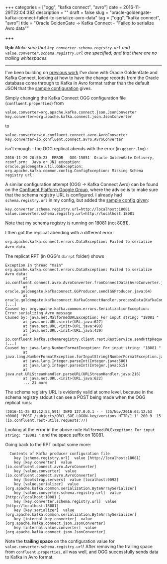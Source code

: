 +++
categories = ["ogg", "kafka connect", "avro"]
date = 2016-11-29T22:04:38Z
description = ""
draft = false
slug = "oracle-goldengate-kafka-connect-failed-to-serialize-avro-data"
tag = ["ogg", "kafka connect", "avro"]
title = "Oracle GoldenGate -> Kafka Connect - \"Failed to serialize Avro data\""

+++

**tl;dr** _Make sure that `key.converter.schema.registry.url` and `value.converter.schema.registry.url` are specified, and that there are no trailing whitespaces._

---
I've been building on [previous work](https://www.confluent.io/blog/streaming-data-oracle-using-oracle-goldengate-kafka-connect/) I've done with Oracle GoldenGate and Kafka Connect, looking at how to have the change records from the Oracle database come through to Kafka in Avro format rather than the default JSON that the [sample configuration](https://java.net/projects/oracledi/downloads/directory/GoldenGate/Oracle%20GoldenGate%20Adapter%20for%20Kafka%20Connect) gives. 

Simply changing the Kafka Connect OGG configuration file (`confluent.properties`) from 

    value.converter=org.apache.kafka.connect.json.JsonConverter
    key.converter=org.apache.kafka.connect.json.JsonConverter


to 

    value.converter=io.confluent.connect.avro.AvroConverter
    key.converter=io.confluent.connect.avro.AvroConverter

isn't enough - the OGG replicat abends with the error (in `ggserr.log`) : 

```
2016-11-29 20:50:23  ERROR   OGG-15051  Oracle GoldenGate Delivery, rconf.prm:  Java or JNI exception:
oracle.goldengate.util.GGException: org.apache.kafka.common.config.ConfigException: Missing Schema registry url!
```

A similar configuration attempt (OGG -> Kafka Connect Avro) can be found on the [Confluent Platform Google Group](https://groups.google.com/forum/#!msg/confluent-platform/hTaL0z9WJhA/ZA5fb-DJBAAJ), where the advice is to make sure that the schema registry URL is configured. I already had `schema.registry.url` in my config, but added the  [sample config given](https://groups.google.com/d/msg/confluent-platform/hTaL0z9WJhA/0Yf0c0GTBQAJ): 

```
key.converter.schema.registry.url=http://localhost:18081
value.converter.schema.registry.url=http://localhost:18081 
```

Note that my schema registry is running on 18081 (not 8081). 

I then got the replicat abending with a different error: 

`org.apache.kafka.connect.errors.DataException: Failed to serialize Avro data`. 

The replicat RPT (in OGG's `dirrpt` folder) shows
```
Exception in thread "main" org.apache.kafka.connect.errors.DataException: Failed to serialize Avro data:
        at io.confluent.connect.avro.AvroConverter.fromConnectData(AvroConverter.java:92)
        at oracle.goldengate.kafkaconnect.GGProducer.send(GGProducer.java:64)
        at oracle.goldengate.kafkaconnect.KafkaConnectHandler.processData(KafkaConnectHandler.java:337)
[...]
Caused by: org.apache.kafka.common.errors.SerializationException: Error serializing Avro message
Caused by: java.net.MalformedURLException: For input string: "18081 "
        at java.net.URL.<init>(URL.java:627)
        at java.net.URL.<init>(URL.java:490)
        at java.net.URL.<init>(URL.java:439)
        at io.confluent.kafka.schemaregistry.client.rest.RestService.sendHttpRequest(RestService.java:124)
[...]
Caused by: java.lang.NumberFormatException: For input string: "18081 "
        at java.lang.NumberFormatException.forInputString(NumberFormatException.java:65)
        at java.lang.Integer.parseInt(Integer.java:580)
        at java.lang.Integer.parseInt(Integer.java:615)
        at java.net.URLStreamHandler.parseURL(URLStreamHandler.java:216)
        at java.net.URL.<init>(URL.java:622)
        ... 21 more
```

The schema registry URL is evidently valid at some level, because in the schema registry stdout I can see a POST being made when the OGG replicat runs:

```
[2016-11-25 03:12:53,591] INFO 127.0.0.1 - - [25/Nov/2016:03:12:53 +0000] "POST /subjects/ORCL.SOE.LOGON-key/versions HTTP/1.1" 200 9  15 (io.confluent.rest-utils.requests:77)
```

Looking at the error in the above note `MalformedURLException: For input string: "18081 "` and the space suffix on 18081. 

Going back to the RPT output some more: 

```
  Contents of Kafka producer configuration file
    key [schema.registry.url]  value [http://localhost:18081]
    key [key.converter]  value [io.confluent.connect.avro.AvroConverter]
    key [value.converter]  value [io.confluent.connect.avro.AvroConverter]
    key [bootstrap.servers]  value [localhost:9092]
    key [value.serializer]  value [org.apache.kafka.common.serialization.ByteArraySerializer]
    key [value.converter.schema.registry.url]  value [http://localhost:18081 ]
    key [key.converter.schema.registry.url]  value [http://localhost:18081]
    key [key.serializer]  value [org.apache.kafka.common.serialization.ByteArraySerializer]
    key [internal.key.converter]  value [org.apache.kafka.connect.json.JsonConverter]
    key [internal.value.converter]  value [org.apache.kafka.connect.json.JsonConverter]
```

Note the **trailing space** on the configuration value for `value.converter.schema.registry.url`! After removing the trailing space from `confluent.properties`, all was well, and OGG successfully sends data to Kafka in Avro format.
